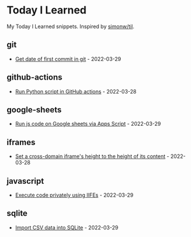 # Today I Learned

My Today I Learned snippets. Inspired by [simonw/til](https://github.com/simonw/til).

<!-- entries: start -->

## git

- [Get date of first commit in git](git/get-date-of-first-commit.md) - 2022-03-29

## github-actions

- [Run Python script in GitHub actions](github-actions/run-python-script.md) - 2022-03-28

## google-sheets

- [Run js code on Google sheets via Apps Script](google-sheets/run-js-via-app-scripts.md) - 2022-03-29

## iframes

- [Set a cross-domain iframe's height to the height of its content](iframes/set-iframe-height-to-the-height-of-its-content.md) - 2022-03-28

## javascript

- [Execute code privately using IIFEs](javascript/execute-code-privately-using-iifes.md) - 2022-03-29

## sqlite

- [Import CSV data into SQLite](sqlite/import-csv-data-into-sqlite.md) - 2022-03-29

